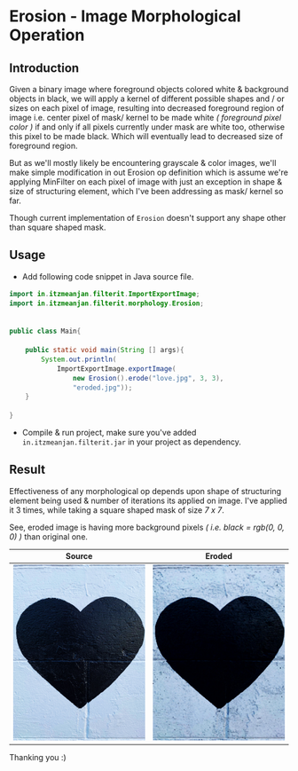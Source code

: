 # Erosion - Image Morphological Operation

## Introduction

Given a binary image where foreground objects colored white & background objects in black,
we will apply a kernel of different possible shapes and / or sizes on each pixel of image, resulting into decreased foreground region of image i.e.
center pixel of mask/ kernel to be made white _( foreground pixel color )_ if and only if all pixels currently under mask are white too, otherwise
this pixel to be made black. Which will eventually lead to decreased size of foreground region.

But as we'll mostly likely be encountering grayscale & color images, we'll make simple modification in out Erosion op definition which is assume we're applying MinFilter on each pixel of image with just an exception in shape & size of structuring element, which I've been addressing as mask/ kernel so far.

Though current implementation of `Erosion` doesn't support any shape other than square shaped mask.

## Usage

- Add following code snippet in Java source file.

```java
import in.itzmeanjan.filterit.ImportExportImage;
import in.itzmeanjan.filterit.morphology.Erosion;


public class Main{

	public static void main(String [] args){
		System.out.println(
            ImportExportImage.exportImage(
                new Erosion().erode("love.jpg", 3, 3), 
                "eroded.jpg"));
	}

}
```

- Compile & run project, make sure you've added `in.itzmeanjan.filterit.jar` in your project as dependency.

## Result

Effectiveness of any morphological op depends upon shape of structuring element being used & number of iterations its applied on image.
I've applied it 3 times, while taking a square shaped mask of size _7 x 7_.

See, eroded image is having more background pixels _( i.e. black = rgb(0, 0, 0) )_ than original one.

Source | Eroded 
--- | ---
![love](../examples/love.jpg) | ![eroded](../examples/eroded.jpg)


Thanking you :)
